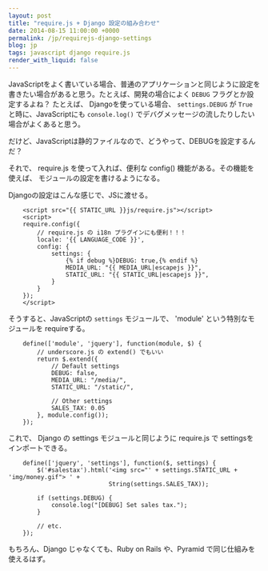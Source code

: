 ```yaml
---
layout: post
title: "require.js + Django 設定の組み合わせ"
date: 2014-08-15 11:00:00 +0000
permalink: /jp/requirejs-django-settings
blog: jp
tags: javascript django require.js
render_with_liquid: false
---
```


JavaScriptをよく書いている場合、普通のアプリケーションと同じように設定を
書きたい場合があると思う。たとえば、開発の場合によく `DEBUG` フラグとか設定するよね？
たとえば、 Djangoを使っている場合、 `settings.DEBUG` が `True` と時に、JavaScriptにも
`console.log()` でデバグメッセージの流したりしたい場合がよくあると思う。

だけど、JavaScriptは静的ファイルなので、どうやって、DEBUGを設定するんだ？

それで、 require.js を使って入れば、便利な config() 機能がある。その機能を使えば、
モジュールの設定を書けるようになる。

Djangoの設定はこんな感じで、JSに渡せる。

```
    <script src="{{ STATIC_URL }}js/require.js"></script>
    <script>
    require.config({
        // require.js の i18n プラグインにも便利！！！
        locale: '{{ LANGUAGE_CODE }}',
        config: {
            settings: {
                {% if debug %}DEBUG: true,{% endif %}
                MEDIA_URL: "{{ MEDIA_URL|escapejs }}",
                STATIC_URL: "{{ STATIC_URL|escapejs }}",
            }
        }
    });
    </script>
```

そうすると、JavaScriptの `settings` モジュールで、 'module' という特別なモジュールを
requireする。

```
    define(['module', 'jquery'], function(module, $) {
        // underscore.js の extend() でもいい
        return $.extend({
            // Default settings
            DEBUG: false,
            MEDIA_URL: "/media/",
            STATIC_URL: "/static/",

            // Other settings
            SALES_TAX: 0.05
        }, module.config());
    });
```

これで、 Django の settings モジュールと同じように require.js で
settingsをインポートできる。

```
    define(['jquery', 'settings'], function($, settings) {
        $('#salestax').html('<img src="' + settings.STATIC_URL + 'img/money.gif"> ' +
                            String(settings.SALES_TAX));

        if (settings.DEBUG) {
            console.log("[DEBUG] Set sales tax.");
        }

        // etc.
    });
```

もちろん、Django じゃなくても、Ruby on Rails や、Pyramid で同じ仕組みを使えるはず。
